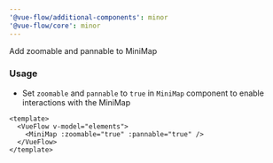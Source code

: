 ```yaml
---
'@vue-flow/additional-components': minor
'@vue-flow/core': minor
---
```


Add zoomable and pannable to MiniMap

### Usage

- Set `zoomable` and `pannable` to `true` in `MiniMap` component to enable interactions with the MiniMap

```vue
<template>
  <VueFlow v-model="elements">
    <MiniMap :zoomable="true" :pannable="true" />
  </VueFlow>
</template>
```
